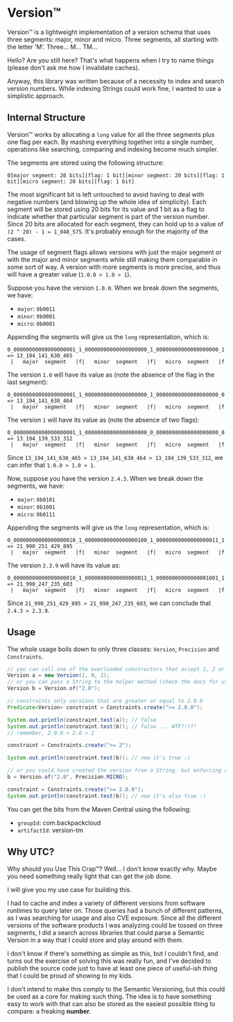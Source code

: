 # Version™

Version™ is a lightweight implementation of a version schema that uses three segments: major, minor and micro.
Three segments, all starting with the letter 'M'. Three... M... TM...

Hello? Are you still here? That's what happens when I try to name things (please don't ask me how I invalidate caches).

Anyway, this library was written because of a necessity to index and search version numbers. While indexing Strings
could work fine, I wanted to use a simplistic approach.

## Internal Structure

Version™ works by allocating a `long` value for all the three segments plus one flag per each. By mashing everything
together into a single number, operations like searching, comparing and indexing become much simpler.

The segments are stored using the following structure:

```
0[major segment: 20 bits][flag: 1 bit][minor segment: 20 bits][flag: 1 bit][micro segment: 20 bits][flag: 1 bit]
```

The most significant bit is left untouched to avoid having to deal with negative numbers (and blowing up the whole idea
of simplicity). Each segment will be stored using 20 bits for its value and 1 bit as a flag to indicate whether that
particular segment is part of the version number. Since 20 bits are allocated for each segment, they can hold up to a
value of `(2 ^ 20) - 1 = 1_048_575`. It's probably enough for the majority of the cases.

The usage of segment flags allows versions with just the major segment or with the major and minor segments while still
making them comparable in some sort of way. A version with more segments is more precise, and thus will have a greater
value (`1.0.0 > 1.0 > 1`).

Suppose you have the version `1.0.0`. When we break down the segments, we have:

- `major`: `0b0011`
- `minor`: `0b0001`
- `micro`: `0b0001`

Appending the segments will give us the `long` representation, which is:

```
0_00000000000000000001_1_00000000000000000000_1_00000000000000000000_1 => 13_194_141_630_465
 |   major  segment   |f|   minor  segment   |f|   micro  segment   |f
```

The version `1.0` will have its value as (note the absence of the flag in the last segment):

```
0_00000000000000000001_1_00000000000000000000_1_00000000000000000000_0 => 13_194_141_630_464
 |   major  segment   |f|   minor  segment   |f|   micro  segment   |f
```

The version `1` will have its value as (note the absence of two flags):

```
0_00000000000000000001_1_00000000000000000000_0_00000000000000000000_0 => 13_194_139_533_312
 |   major  segment   |f|   minor  segment   |f|   micro  segment   |f
```

Since `13_194_141_630_465 > 13_194_141_630_464 > 13_194_139_533_312`, we can infer that `1.0.0 > 1.0 > 1`.

Now, suppose you have the version `2.4.3`. When we break down the segments, we have:

- `major`: `0b0101`
- `minor`: `0b1001`
- `micro`: `0b0111`

Appending the segments will give us the `long` representation, which is:

```
0_00000000000000000010_1_00000000000000000100_1_00000000000000000011_1 => 21_990_251_429_895
 |   major  segment   |f|   minor  segment   |f|   micro  segment   |f
```

The version `2.3.9` will have its value as:

```
0_00000000000000000010_1_00000000000000000011_1_00000000000000001001_1 => 21_990_247_235_603
 |   major  segment   |f|   minor  segment   |f|   micro  segment   |f
```

Since `21_990_251_429_895 > 21_990_247_235_603`, we can conclude that `2.4.3 > 2.3.9`.

## Usage

The whole usage boils down to only three classes: `Version`, `Precision` and `Constraints`.

```java
// you can call one of the overloaded constructors that accept 1, 2 or 3 segments
Version a = new Version(1, 0, 2);
// or you can pass a String to the helper method (check the docs for usage help)
Version b = Version.of("2.0");

// constraints only versions that are greater or equal to 2.0.0
Predicate<Version> constraint = Constraints.create(">= 2.0.0");

System.out.println(constraint.test(a)); // false
System.out.println(constraint.test(b)); // false ... WTF?!??!
// remember, 2.0.0 > 2.0 > 2

constraint = Constraints.create(">= 2");

System.out.println(constraint.test(b)); // now it's true :)

// or you could have created the version from a String, but enforcing a specific precision
b = Version.of("2.0", Precision.MICRO);

constraint = Constraints.create(">= 2.0.0");
System.out.println(constraint.test(b)); // now it's also true :)
```

You can get the bits from the Maven Central using the following:

- `groupId`: com.backpackcloud
- `artifactId`: version-tm

## Why UTC?

Why should you Use This Crap™? Well... I don't know exactly why. Maybe you need something really light that can get the
job done.

I will give you my use case for building this.

I had to cache and index a variety of different versions from software runtimes to query later on. Those queries had a
bunch of different patterns, as I was searching for usage and also CVE exposure. Since all the different versions of the
software products I was analyzing could be tossed on three segments, I did a search across libraries that could parse a
Semantic Version in a way that I could store and play around with them.

I don't know if there's something as simple as this, but I couldn't find, and turns out the exercise of solving this
was really fun, and I've decided to publish the source code just to have at least one piece of useful-ish thing that
I could be proud of showing to my kids.

I don't intend to make this comply to the Semantic Versioning, but this could be used as a core for making such thing.
The idea is to have something easy to work with that can also be stored as the easiest possible thing to compare: a
freaking **number**.
